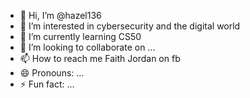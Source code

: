 - 👋 Hi, I’m @hazel136
- 👀 I’m interested in cybersecurity and the digital world
- 🌱 I’m currently learning CS50
- 💞️ I’m looking to collaborate on ...
- 📫 How to reach me Faith Jordan on fb
- 😄 Pronouns: ...
- ⚡ Fun fact: ...

<!---
hazel136/hazel136 is a ✨ special ✨ repository because its `README.md` (this file) appears on your GitHub profile.
You can click the Preview link to take a look at your changes.
--->
